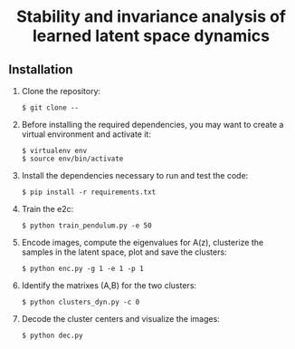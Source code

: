 <p align="center">
<h1 align="center">Stability and invariance analysis of learned latent space dynamics</h1>
</p>
<p align="center">
</p>


## Installation

1. Clone the repository:
    ```
    $ git clone --
    ```
2. Before installing the required dependencies, you may want to create a virtual environment and activate it:
    ```
    $ virtualenv env
    $ source env/bin/activate
    ```
3. Install the dependencies necessary to run and test the code:
    ```
    $ pip install -r requirements.txt
    ```
4. Train the e2c:
    ```
    $ python train_pendulum.py -e 50
    ```
5. Encode images, compute the eigenvalues for A(z), clusterize the samples in the latent space, plot and save the clusters:
    ```
    $ python enc.py -g 1 -e 1 -p 1
    ```
6. Identify the matrixes (A,B) for the two clusters:
    ```
    $ python clusters_dyn.py -c 0
    ```
7. Decode the cluster centers and visualize the images:
    ```
    $ python dec.py
    ```
